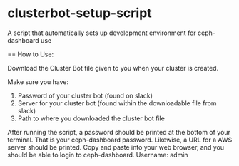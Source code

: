 # clusterbot-setup-script
A script that automatically sets up development environment for ceph-dashboard use

== How to Use:

Download the Cluster Bot file given to you when your cluster is created.

Make sure you have:
1. Password of your cluster bot (found on slack)
2. Server for your cluster bot (found within the downloadable file from slack)
3. Path to where you downloaded the cluster bot file

After running the script, a password should be printed at the bottom of your terminal. That is your ceph-dashboard password.
Likewise, a URL for a AWS server should be printed. Copy and paste into your web browser, and you should be able to login
to ceph-dashboard. Username: admin
